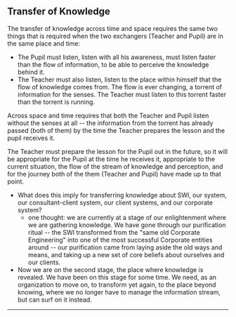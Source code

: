 <div id="wikitext">

<div style="display: none;">

Summary:(thoughts after reading a chapter in the Spring 97 Parabola,
"Knowing Beyond Knowing: The Heart of Hermetic Tradition", Peter
Kingsley, pp. 21-25) Parent:Consulting(.<span
class="wikiword">[HomePage](http://wiki.tamouse.org?n=Consulting.HomePage?action=print)</span>)
<span
class="wikiword">[IncludeMe](http://wiki.tamouse.org?n=Consulting.IncludeMe?action=edit)[?](http://wiki.tamouse.org?n=Consulting.IncludeMe?action=edit)</span>:[Consulting](http://wiki.tamouse.org?n=Consulting.HomePage?action=print)
Categories:[Articles](http://wiki.tamouse.org?n=Category.Articles) Tags:
knowledge transfer

</div>

<div class="vspace">

</div>

Transfer of Knowledge
---------------------

The transfer of knowledge across time and space requires the same two
things that is required when the two exchangers (Teacher and Pupil) are
in the same place and time:

<div class="vspace">

</div>

-   The Pupil must listen, listen with all his awareness, must listen
    faster than the flow of information, to be able to perceive the
    knowledge behind it.
-   The Teacher must also listen, listen to the place within himself
    that the flow of knowledge comes from. The flow is ever changing, a
    torrent of information for the senses. The Teacher must listen to
    this torrent faster than the torrent is running.

Across space and time requires that both the Teacher and Pupil listen
without the senses at all -- the information from the torrent has
already passed (both of them) by the time the Teacher prepares the
lesson and the pupil receives it.

The Teacher must prepare the lesson for the Pupil out in the future, so
it will be appropriate for the Pupil at the time he receives it,
appropriate to the current situation, the flow of the stream of
knowledge and perception, and for the journey both of the them (Teacher
and Pupil) have made up to that point.

<div class="vspace">

</div>

-   What does this imply for transferring knowledge about SWI, our
    system, our consultant-client system, our client systems, and our
    corporate system?
    -   one thought: we are currently at a stage of our enlightenment
        where we are gathering knowledge. We have gone through our
        purification ritual -- the SWI transformed from the "same old
        Corporate Engineering" into one of the most successful Corporate
        entities around -- our purification came from laying aside the
        old ways and means, and taking up a new set of core beliefs
        about ourselves and our clients.
-   Now we are on the second stage, the place where knowledge is
    revealed. We have been on this stage for some time. We need, as an
    organization to move on, to transform yet again, to the place beyond
    knowing, where we no longer have to manage the information stream,
    but can surf on it instead.

<div class="vspace">

</div>

------------------------------------------------------------------------

<div class="vspace">

</div>

</div>
